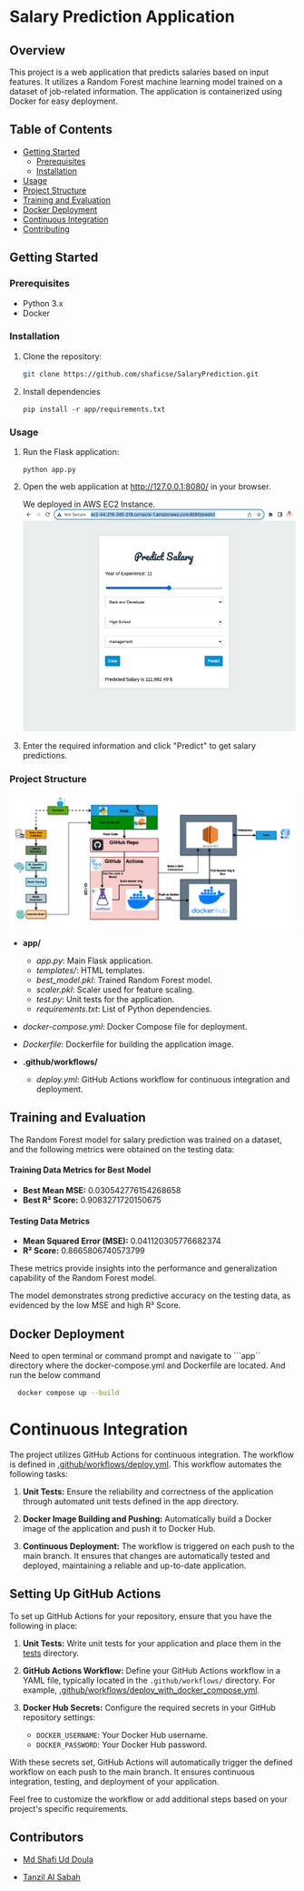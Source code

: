 # Salary Prediction Application

## Overview

This project is a web application that predicts salaries based on input features. It utilizes a Random Forest machine learning model trained on a dataset of job-related information. The application is containerized using Docker for easy deployment.

## Table of Contents

- [Getting Started](#getting-started)
  - [Prerequisites](#prerequisites)
  - [Installation](#installation)
- [Usage](#usage)
- [Project Structure](#project-structure)
- [Training and Evaluation](#training-and-evaluation)
- [Docker Deployment](#docker-deployment)
- [Continuous Integration](#continuous-integration)
- [Contributing](#contributing)

## Getting Started

### Prerequisites

- Python 3.x
- Docker

### Installation

1. Clone the repository:

   ```bash
   git clone https://github.com/shaficse/SalaryPrediction.git
   ```
2. Install dependencies
   ```
   pip install -r app/requirements.txt
   ```
### Usage
1. Run the Flask application:
    ```
   python app.py
    ```
2. Open the web application at http://127.0.0.1:8080/ in your browser.
  
   We deployed in AWS EC2 Instance.
  ![](screenshots/application.png)

3. Enter the required information and click "Predict" to get salary predictions.

### Project Structure
  ![](screenshots/sys-diagram.jpg)
- **app/**
  - *app.py*: Main Flask application.
  - *templates/*: HTML templates.
  - *best_model.pkl*: Trained Random Forest model.
  - *scaler.pkl*: Scaler used for feature scaling.
  - *test.py*: Unit tests for the application.
  - *requirements.txt*: List of Python dependencies.


- *docker-compose.yml*: Docker Compose file for deployment.
- *Dockerfile*: Dockerfile for building the application image.
- **.github/workflows/**
  - *deploy.yml*: GitHub Actions workflow for continuous integration and deployment.

## Training and Evaluation
The Random Forest model for salary prediction was trained on a dataset, and the following metrics were obtained on the testing data:

#### Training Data Metrics for Best Model

- **Best Mean MSE:** 0.030542776154268658
- **Best R² Score:** 0.9083271720150675

#### Testing Data Metrics

- **Mean Squared Error (MSE):** 0.041120305776682374
- **R² Score:** 0.8665806740573799

These metrics provide insights into the performance and generalization capability of the Random Forest model.

The model demonstrates strong predictive accuracy on the testing data, as evidenced by the low MSE and high R² Score.

 ## Docker Deployment
Need to open terminal or command prompt and navigate to ```app`` directory where the docker-compose.yml and Dockerfile are located. And run the below command 
  ```sh
    docker compose up --build
  ```

# Continuous Integration

The project utilizes GitHub Actions for continuous integration. The workflow is defined in [.github/workflows/deploy.yml](.github/workflows/deploy.yml). This workflow automates the following tasks:

1. **Unit Tests:** Ensure the reliability and correctness of the application through automated unit tests defined in the app directory.

2. **Docker Image Building and Pushing:** Automatically build a Docker image of the application and push it to Docker Hub.

3. **Continuous Deployment:** The workflow is triggered on each push to the main branch. It ensures that changes are automatically tested and deployed, maintaining a reliable and up-to-date application.

## Setting Up GitHub Actions

To set up GitHub Actions for your repository, ensure that you have the following in place:

1. **Unit Tests:** Write unit tests for your application and place them in the [tests](tests) directory.

2. **GitHub Actions Workflow:** Define your GitHub Actions workflow in a YAML file, typically located in the `.github/workflows/` directory. For example, [.github/workflows/deploy_with_docker_compose.yml](.github/workflows/deploy_with_docker_compose.yml).

3. **Docker Hub Secrets:** Configure the required secrets in your GitHub repository settings:
   - `DOCKER_USERNAME`: Your Docker Hub username.
   - `DOCKER_PASSWORD`: Your Docker Hub password.

With these secrets set, GitHub Actions will automatically trigger the defined workflow on each push to the main branch. It ensures continuous integration, testing, and deployment of your application.

Feel free to customize the workflow or add additional steps based on your project's specific requirements.



## Contributors
- [Md Shafi Ud Doula](https://github.com/shaficse)
  
- [Tanzil Al Sabah](https://github.com/tanziltonmoy)
